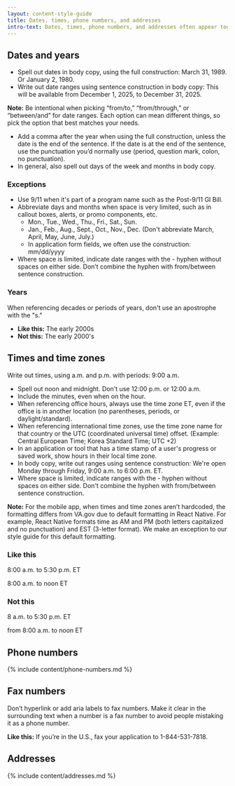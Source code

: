 ```yaml
---
layout: content-style-guide
title: Dates, times, phone numbers, and addresses
intro-text: Dates, times, phone numbers, and addresses often appear together, so we've put guidelines for these in one place.
---
```


## Dates and years

- Spell out dates in body copy, using the full construction: March 31, 1989. Or January 2, 1980.
- Write out date ranges using sentence construction in body copy: This will be available from  December 1, 2025,  to December 31, 2025.

**Note:** Be intentional when picking “from/to,” “from/through,” or “between/and” for date ranges. Each option can mean different things, so pick the option that best matches your needs.

- Add a comma after the year when using the full construction, unless the date is the end of the sentence. If the date is at the end of the sentence, use the punctuation you’d normally use (period, question mark, colon, no punctuation).
- In general, also spell out days of the week and months in body copy.

### Exceptions

- Use 9/11 when it's part of a program name such as the Post-9/11 GI Bill.
- Abbreviate days and months when space is very limited, such as in callout boxes, alerts, or promo components, etc.
  - Mon., Tue., Wed., Thu., Fri., Sat., Sun.
  - Jan., Feb., Aug., Sept., Oct., Nov., Dec. (Don't abbreviate March, April, May, June, July.)
  - In application form fields, we often use the construction: mm/dd/yyyy
- Where space is limited, indicate date ranges with the - hyphen without spaces on either side. Don’t combine the hyphen with from/between sentence construction.  

### Years

When referencing decades or periods of years, don't use an apostrophe with the "s."

- **Like this:** The early 2000s
- **Not this:** The early 2000's

## Times and time zones

Write out times, using a.m. and p.m. with periods: 9:00 a.m.

- Spell out noon and midnight. Don't use 12:00 p.m. or 12:00 a.m.
- Include the minutes, even when on the hour.
- When referencing office hours, always use the time zone ET, even if the office is in another location (no parentheses, periods, or daylight/standard).
- When referencing international time zones, use the time zone name for that country or the UTC (coordinated universal time) offset. (Example: Central European Time; Korea Standard Time; UTC +2)
- In an application or tool that has a time stamp of a user's progress or saved work, show hours in their local time zone.
- In body copy, write out ranges using sentence construction: We're open Monday through Friday, 9:00 a.m. to 6:00 p.m. ET.
- Where space is limited, indicate ranges with the - hyphen without spaces on either side. Don't combine the hyphen with from/between sentence construction.

**Note:** For the mobile app, when times and time zones aren’t hardcoded, the formatting differs from VA.gov due to default formatting in React Native. For example, React Native formats time as AM and PM (both letters capitalized and no punctuation) and EST (3-letter format). We make an exception to our style guide for this default formatting. 

<div class="do-dont">
<div class="do-dont__do">
<h3 class="do-dont__heading">Like this</h3>
<div class="do-dont__content" markdown="1">
8:00 a.m. to 5:30 p.m. ET

8:00 a.m. to noon ET
</div>
</div>
<div class="do-dont__dont">
<h3 class="do-dont__heading">Not this</h3>
<div class="do-dont__content" markdown="1">
8 a.m. to 5:30 p.m. ET

from 8:00 a.m. to noon ET
</div>
</div>
</div>

## Phone numbers

{% include content/phone-numbers.md %}

## Fax numbers

Don’t hyperlink or add aria labels to fax numbers. Make it clear in the surrounding text when a number is a fax number to avoid people mistaking it as a phone number.

**Like this:** If you’re in the U.S., fax your application to 1-844-531-7818.

## Addresses

{% include content/addresses.md %}
